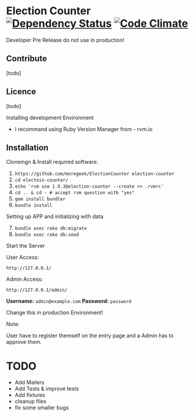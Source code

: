 Election Counter [![Dependency Status](https://gemnasium.com/moregeek/ElectionCounter.png)](https://gemnasium.com/moregeek/ElectionCounter) [![Code Climate](https://codeclimate.com/badge.png)](https://codeclimate.com/github/moregeek/ElectionCounter)
================

Developer Pre Release do not use in production!

Contribute
----------
[todo]

Licence 
-------
[todo]

Installing development Environment

* I recommand using Ruby Version Manager from - rvm.io

Installation
------------

Cloneingn & Install required software:

1. `https://github.com/moregeek/ElectionCounter election-counter`
2. `cd electoin-counter/`
3. `echo 'rvm use 1.9.3@election-counter --create >> .rvmrc'`
4. `cd .. & cd - # accept rvm question with "yes"`
5. `gem install bundler`
6. `bundle install`

Setting up APP and initializing with data

7. `bundle exec rake db:migrate`
8. `bundle exec rake db:seed`

Start the Server

User Access:

    http://127.0.0.1/

Admin Access:

    http://127.0.0.1/admin/

**Username:**   `admin@example.com`
**Password:**   `password`

Change this in production Environment!

Note:

User have to register themself on the entry page and a Admin has to approve them.

TODO
====

* Add Mailers
* Add Tests & improve tests
* Add fixtures
* cleanup files
* fix some smaller bugs
